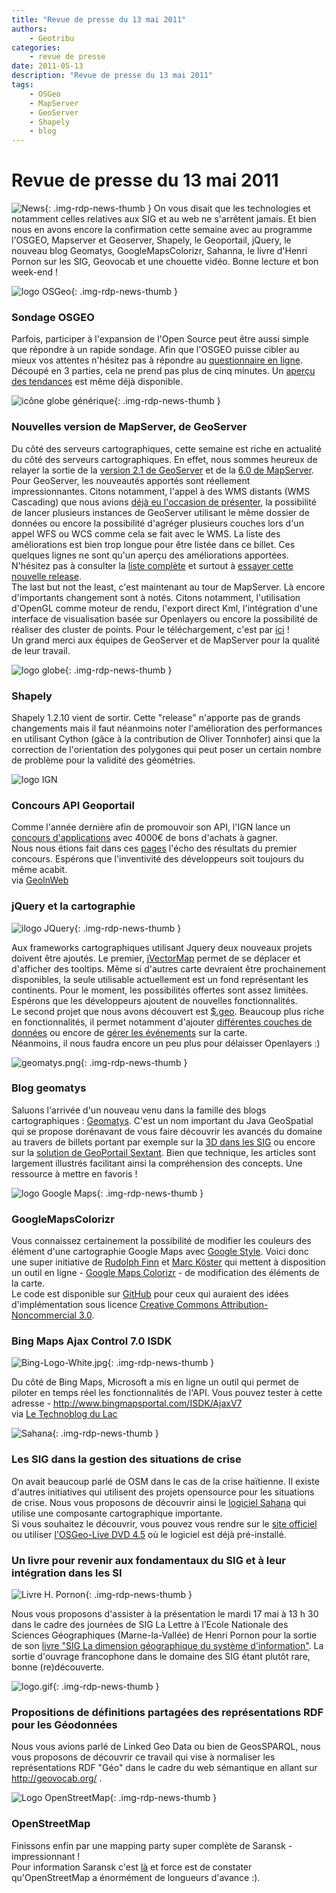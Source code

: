 ```yaml
---
title: "Revue de presse du 13 mai 2011"
authors:
    - Geotribu
categories:
    - revue de presse
date: 2011-05-13
description: "Revue de presse du 13 mai 2011"
tags:
    - OSGeo
    - MapServer
    - GeoServer
    - Shapely
    - blog
---
```


# Revue de presse du 13 mai 2011

![News](https://cdn.geotribu.fr/img/internal/icons-rdp-news/news.png "Icône news générique"){: .img-rdp-news-thumb }
 On vous disait que les technologies et notamment celles relatives aux SIG et au web ne s'arrêtent jamais. Et bien nous en avons encore la confirmation cette semaine avec au programme l'OSGEO, Mapserver et Geoserver, Shapely, le Geoportail, jQuery, le nouveau blog Geomatys, GoogleMapsColorizr, Sahanna, le livre d'Henri Pornon sur les SIG, Geovocab et une chouette vidéo. Bonne lecture et bon week-end !

 ![logo OSGeo](https://cdn.geotribu.fr/img/logos-icones/entreprises_association/osgeo.png "logo OSGeo"){: .img-rdp-news-thumb }

### Sondage OSGEO

 Parfois, participer à l'expansion de l'Open Source peut être aussi simple que répondre à un rapide sondage. Afin que l'OSGEO puisse cibler au mieux vos attentes n'hésitez pas à répondre au [questionnaire en ligne](http://www.surveymonkey.com/s/DS7PDYG). Découpé en 3 parties, cela ne prend pas plus de cinq minutes. Un [aperçu des tendances](http://www.osgeo.org/tyler/2011/osgeo-survey-graph2) est même déjà disponible.

 ![icône globe générique](https://cdn.geotribu.fr/img/internal/icons-rdp-news/world.png "icône globe générique"){: .img-rdp-news-thumb }

### Nouvelles version de MapServer, de GeoServer

 Du côté des serveurs cartographiques, cette semaine est riche en actualité du côté des serveurs cartographiques. En effet, nous sommes heureux de relayer la sortie de la [version 2.1 de GeoServer](http://blog.geoserver.org/2011/05/12/geoserver-2-1/) et de la [6.0 de MapServer](http://mapserver.org/development/announce/6-0.html#announce-6-0).  
 Pour GeoServer, les nouveautés apportés sont réellement impressionnantes. Citons notamment, l'appel à des WMS distants (WMS Cascading) que nous avions [déjà eu l'occasion de présenter](http://www.geotribu.net/node/321), la possibilité de lancer plusieurs instances de GeoServer utilisant le même dossier de données ou encore la possibilité d'agréger plusieurs couches lors d'un appel WFS ou WCS comme cela se fait avec le WMS. La liste des améliorations est bien trop longue pour être listée dans ce billet. Ces quelques lignes ne sont qu'un aperçu des améliorations apportées. N'hésitez pas à consulter la [liste complète](http://blog.geoserver.org/2011/05/12/geoserver-2-1/) et surtout à [essayer cette nouvelle release](http://geoserver.org/display/GEOS/GeoServer+2.1.0).  
 The last but not the least, c'est maintenant au tour de MapServer. Là encore d'importants changement sont à notés. Citons notamment, l'utilisation d'OpenGL comme moteur de rendu, l'export direct Kml, l'intégration d'une interface de visualisation basée sur Openlayers ou encore la possibilité de réaliser des cluster de points. Pour le téléchargement, c'est par [ici](http://mapserver.org/download.html) !  
 Un grand merci aux équipes de GeoServer et de MapServer pour la qualité de leur travail.

 ![logo globe](https://cdn.geotribu.fr/img/internal/icons-rdp-news/world.png "Icône de globe"){: .img-rdp-news-thumb }

### Shapely

 Shapely 1.2.10 vient de sortir. Cette "release" n'apporte pas de grands changements mais il faut néanmoins noter l'amélioration des performances en utilisant Cython (gâce à la contribution de Oliver Tonnhofer) ainsi que la correction de l'orientation des polygones qui peut poser un certain nombre de problème pour la validité des géométries.

 ![logo IGN](https://cdn.geotribu.fr/img/logos-icones/entreprises_association/ign.png "IGN")

### Concours API Geoportail

 Comme l'année dernière afin de promouvoir son API, l'IGN lance un [concours d'applications](http://concours-api.ign.fr/participez.html) avec 4000€ de bons d'achats à gagner.  
 Nous nous étions fait dans ces [pages](http://geotribu.net/node/305) l'écho des résultats du premier concours. Espérons que l'inventivité des développeurs soit toujours du même acabit.  
 via [GeoInWeb](http://www.geoinweb.com/2011/05/07/concours-api-geoportail-2011/)

### jQuery et la cartographie

![ilogo JQuery](https://cdn.geotribu.fr/img/logos-icones/programmation/jquery.png "logo JQuery"){: .img-rdp-news-thumb }

 Aux frameworks cartographiques utilisant Jquery deux nouveaux projets doivent être ajoutés. Le premier, [jVectorMap](http://jvectormap.owl-hollow.net/) permet de se déplacer et d'afficher des tooltips. Même si d'autres carte devraient être prochainement disponibles, la seule utilisable actuellement est un fond représentant les continents. Pour le moment, les possibilités offertes sont assez limitées. Espérons que les développeurs ajoutent de nouvelles fonctionnalités.  
 Le second projet que nous avons découvert est [$.geo](http://host.appgeo.com/libs/geo/test/). Beaucoup plus riche en fonctionnalités, il permet notamment d'ajouter [différentes couches de données](http://host.appgeo.com/libs/geo/test/examples/tilingScheme.html?initService=newjersey) ou encore de [gérer les événements](http://host.appgeo.com/libs/geo/test/examples/events.html) sur la carte.  
 Néanmoins, il nous faudra encore un peu plus pour délaisser Openlayers :)

 ![geomatys.png](http://www.geotribu.net/sites/default/files/Tuto/img/Blog/divers/geomatys.png){: .img-rdp-news-thumb }

### Blog geomatys

 Saluons l'arrivée d'un nouveau venu dans la famille des blogs cartographiques : [Geomatys](http://www.geomatys.com/fr/blog). C'est un nom important du Java GeoSpatial qui se propose dorénavant de vous faire découvrir les avancés du domaine au travers de billets portant par exemple sur la [3D dans les SIG](http://www.geomatys.com/fr/blog/-/blogs/de-nouvelles-problematiques-pour-la-geometrie-3d-dans-les-sig?_33_redirect=http%3A%2F%2Fwww.geomatys.com%2Ffr%2Fblog%3Fp_p_id%3D33%26p_p_lifecycle%3D0%26p_p_state%3Dnormal%26p_p_mode%3Dview%26p_p_col_id%3Dcolumn-1%26p_p_col_count%3D1) ou encore sur la [solution de GeoPortail Sextant](http://www.geomatys.com/fr/blog/-/blogs/sextant-une-solution-de-geoportail-jee-interoperable?_33_redirect=http%3A%2F%2Fwww.geomatys.com%2Ffr%2Fblog%3Fp_p_id%3D33%26p_p_lifecycle%3D0%26p_p_state%3Dnormal%26p_p_mode%3Dview%26p_p_col_id%3Dcolumn-1%26p_p_col_count%3D1). Bien que technique, les articles sont largement illustrés facilitant ainsi la compréhension des concepts. Une ressource à mettre en favoris !

 ![logo Google Maps](https://cdn.geotribu.fr/img/logos-icones/entreprises_association/google/google_maps.png "logo Google Maps"){: .img-rdp-news-thumb }

### GoogleMapsColorizr

 Vous connaissez certainement la possibilité de modifier les couleurs des élément d'une cartographie Google Maps avec [Google Style](http://code.google.com/apis/maps/documentation/javascript/reference.html#MapTypeStyle). Voici donc une super initiative de [Rudolph Finn](http://finnrudolph.de/) et [Marc Köster](http://stadtwerk.org/) qui mettent à disposition un outil en ligne - [Google Maps Colorizr](http://googlemapscolorizr.stadtwerk.org/) - de modification des éléments de la carte.  
 Le code est disponible sur [GitHub](https://github.com/stadtwerk/GoogleMapsColorizr) pour ceux qui auraient des idées d'implémentation sous licence [Creative Commons Attribution-Noncommercial 3.0](http://creativecommons.org/licenses/by-nc/3.0/).

### Bing Maps Ajax Control 7.0 ISDK

![Bing-Logo-White.jpg](http://geotribu.net/sites/default/files/Tuto/img/Blog/Bing-Logo-White.jpg){: .img-rdp-news-thumb }

 Du côté de Bing Maps, Microsoft a mis en ligne un outil qui permet de piloter en temps réel les fonctionnalités de l'API. Vous pouvez tester à cette adresse - <http://www.bingmapsportal.com/ISDK/AjaxV7>  
 via [Le Technoblog du Lac](http://lac-conakry.blogspot.com/2011/05/bing-maps-ajax-control-70-interactive.html)

 ![Sahana](https://cdn.geotribu.fr/img/Blog/sahanalogo.png){: .img-rdp-news-thumb }

### Les SIG dans la gestion des situations de crise

 On avait beaucoup parlé de OSM dans le cas de la crise haïtienne. Il existe d'autres initiatives qui utilisent des projets opensource pour les situations de crise. Nous vous proposons de découvrir ainsi le [logiciel Sahana](https://www.slideshare.net/SahanaFOSS/sahana-brief-042310narrated?src=related_normal&rel=4949267) qui utilise une composante cartographique importante.  
 Si vous souhaitez le découvrir, vous pouvez vous rendre sur le [site officiel](http://sahanafoundation.org/) ou utiliser [l'OSGeo-Live DVD 4.5](http://live.osgeo.org) où le logiciel est déjà pré-installé.

### Un livre pour revenir aux fondamentaux du SIG et à leur intégration dans les SI

![Livre H. Pornon](https://cdn.geotribu.fr/img/Blog/sig_dim_geogr_syst_info.jpg){: .img-rdp-news-thumb }

 Nous vous proposons d'assister à la présentation le mardi 17 mai à 13 h 30 dans le cadre des journées de SIG La Lettre à l’Ecole Nationale des Sciences Géographiques (Marne-la-Vallée) de Henri Pornon pour la sortie de son [livre "SIG La dimension géographique du système d'information"](http://henripornon.wordpress.com/2011/04/18/louvrage-est-disponible/). La sortie d'ouvrage francophone dans le domaine des SIG étant plutôt rare, bonne (re)découverte.

 ![logo.gif](https://cdn.geotribu.fr/img/Blog/linked_data_rdf.png){: .img-rdp-news-thumb }

### Propositions de définitions partagées des représentations RDF pour les Géodonnées

 Nous vous avions parlé de Linked Geo Data ou bien de GeosSPARQL, nous vous proposons de découvrir ce travail qui vise à normaliser les représentations RDF "Géo" dans le cadre du web sémantique en allant sur <http://geovocab.org/> .

 ![Logo OpenStreetMap](https://cdn.geotribu.fr/img/logos-icones/OpenStreetMap/Openstreetmap.png "logo OpenStreetMap"){: .img-rdp-news-thumb }

### OpenStreetMap

 Finissons enfin par une mapping party super complète de Saransk - impressionnant !  
 Pour information Saransk c'est [là](http://www.geotribu.net/applications/baselayers/index.php?zoom=12&lon=45.1749&lat=54.1838&l1=mapnik&l2=bingnormal&l3=googlenormal&l4=yahoonormal) et force est de constater qu'OpenStreetMap a énormément de longueurs d'avance :).
